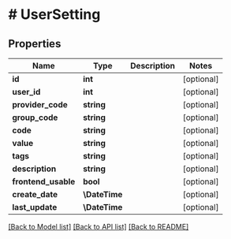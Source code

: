 # # UserSetting

## Properties

Name | Type | Description | Notes
------------ | ------------- | ------------- | -------------
**id** | **int** |  | [optional]
**user_id** | **int** |  | [optional]
**provider_code** | **string** |  | [optional]
**group_code** | **string** |  | [optional]
**code** | **string** |  | [optional]
**value** | **string** |  | [optional]
**tags** | **string** |  | [optional]
**description** | **string** |  | [optional]
**frontend_usable** | **bool** |  | [optional]
**create_date** | **\DateTime** |  | [optional]
**last_update** | **\DateTime** |  | [optional]

[[Back to Model list]](../../README.md#models) [[Back to API list]](../../README.md#endpoints) [[Back to README]](../../README.md)
